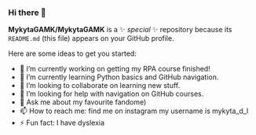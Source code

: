 ### Hi there 👋


**MykytaGAMK/MykytaGAMK** is a ✨ _special_ ✨ repository because its `README.md` (this file) appears on your GitHub profile.

Here are some ideas to get you started:

- 🔭 I’m currently working on getting my RPA course finished!
- 🌱 I’m currently learning Python basics and GitHub navigation.
- 👯 I’m looking to collaborate on learning new stuff.
- 🤔 I’m looking for help with navigation on GitHub courses.
- 💬 Ask me about my favourite fandome)
- 📫 How to reach me: find me on instagram my username is mykyta_d_l
- ⚡ Fun fact: I have dyslexia

